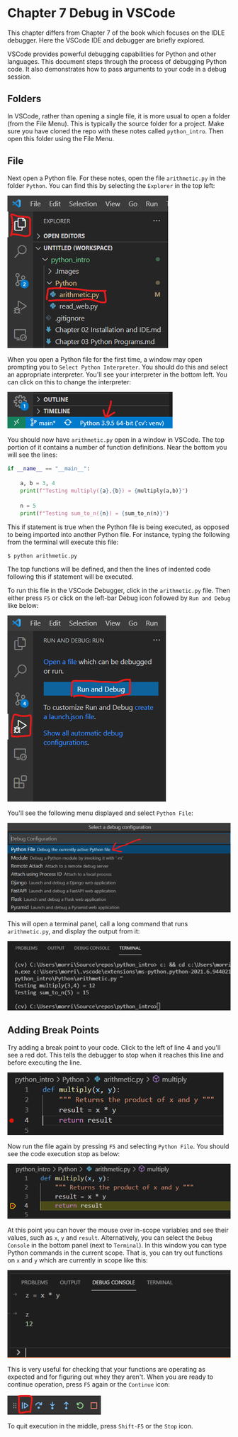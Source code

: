 # Chapter 7 Debug in VSCode

This chapter differs from Chapter 7 of the book which focuses on the IDLE debugger.  Here the VSCode IDE and debugger are briefly explored.

VSCode provides powerful debugging capabilities for Python and other languages.  This document steps through the process of debugging Python code.  It also demonstrates how to pass arguments to your code in a debug session. 

## Folders
In VSCode, rather than opening a single file, it is more usual to open a folder (from the File Menu).  This is typically the source folder for a project.  Make sure you have cloned the repo with these notes called `python_intro`.  Then open this folder using the File Menu.  

## File
Next open a Python file.  For these notes, open the file `arithmetic.py` in the folder `Python`.  You can find this by selecting the `Explorer` in the top left:

![VS Explorer](.Images/vs_explorer.png)

When you open a Python file for the first time, a window may open prompting you to `Select Python Interpreter`.  You should do this and select an appropriate interpreter.  You'll see your interpreter in the bottom left.  You can click on this to change the interpreter:

![Interpreter](.Images/vs_interpreter.png)

You should now have `arithmetic.py` open in a window in VSCode.  The top portion of it contains a number of function definitions.  Near the bottom you will see the lines:
```python
if __name__ == "__main__":
    
    a, b = 3, 4
    print(f"Testing multiply({a},{b}) = {multiply(a,b)}")

    n = 5
    print(f"Testing sum_to_n({n}) = {sum_to_n(n)}")
```
This if statement is true when the Python file is being executed, as opposed to being imported into another Python file.  For instance, typing the following from the terminal will execute this file:
```
$ python arithmetic.py
```
The top functions will be defined, and then the lines of indented code following this if statement will be executed.

To run this file in the VSCode Debugger, click in the `arithmetic.py` file.  Then either press `F5` or click on the left-bar Debug icon followed by `Run and Debug` like below:

![Run and Debug](.Images/vs_run_and_debug.png)

You'll see the following menu displayed and select `Python File`:

![Run](.Images/vs_debug_file.png)

This will open a terminal panel, call a long command that runs `arithmetic.py`, and display the output from it:

![Terminal Output](.Images/vs_terminal_output.png)

## Adding Break Points

Try adding a break point to your code.  Click to the left of line 4 and you'll see a red dot.  This tells the debugger to stop when it reaches this line and before executing the line.

![Break Point](.Images/vs_break_point.png)

Now run the file again by pressing `F5` and selecting `Python File`.  You should see the code execution stop as below:

![Break Point Stop](.Images/vs_break_point_stop.png)

At this point you can hover the mouse over in-scope variables and see their values, such as `x`, `y` and `result`.  Alternatively, you can select the `Debug Console` in the bottom panel (next to `Terminal`).  In this window you can type Python commands in the current scope.  That is, you can try out functions on `x` and `y` which are currently in scope like this:

![Debug Console](.Images/vs_debug_console.png)

This is very useful for checking that your functions are operating as expected and for figuring out whey they aren't.  When you are ready to continue operation, press `F5` again or the `Continue` icon:

![Continue](.Images/vs_continue.png)

To quit execution in the middle, press `Shift-F5` or the `Stop` icon.

